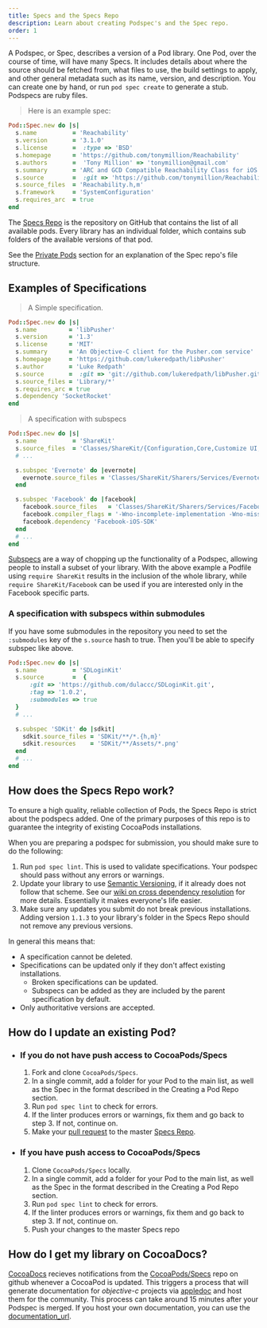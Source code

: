 ```yaml
---
title: Specs and the Specs Repo
description: Learn about creating Podspec's and the Spec repo.
order: 1
---
```


A Podspec, or Spec, describes a version of a Pod library. One Pod, over the course of time, will have many Specs. It includes details about where the source should be fetched from, what files to use, the build settings to apply, and other general metadata such as its name, version, and description. You can create one by hand, or run `pod spec create` to generate a stub. Podspecs are ruby files.

> Here is an example spec:

```ruby
Pod::Spec.new do |s|
  s.name          = 'Reachability'
  s.version       = '3.1.0'
  s.license       =  :type => 'BSD' 
  s.homepage      = 'https://github.com/tonymillion/Reachability'
  s.authors       =  'Tony Million' => 'tonymillion@gmail.com' 
  s.summary       = 'ARC and GCD Compatible Reachability Class for iOS and OS X.'
  s.source        =  :git => 'https://github.com/tonymillion/Reachability.git', :tag => 'v3.1.0' 
  s.source_files  = 'Reachability.h,m'
  s.framework     = 'SystemConfiguration'
  s.requires_arc  = true
end
```

The [Specs Repo](https://github.com/CocoaPods/Specs) is the repository on GitHub that contains the list of all available pods. Every library has an individual folder, which contains sub folders of the available versions of that pod.  

See the [Private Pods](making/private-cocoapods.html) section for an explanation of the Spec repo's file structure.

## Examples of Specifications

> A Simple specification.

```ruby
Pod::Spec.new do |s|
  s.name         = 'libPusher'
  s.version      = '1.3'
  s.license      = 'MIT'
  s.summary      = 'An Objective-C client for the Pusher.com service'
  s.homepage     = 'https://github.com/lukeredpath/libPusher'
  s.author       = 'Luke Redpath'
  s.source       =  :git => 'git://github.com/lukeredpath/libPusher.git', :tag => 'v1.3'
  s.source_files = 'Library/*'
  s.requires_arc = true
  s.dependency 'SocketRocket'
end
```

> A specification with subspecs

```ruby
Pod::Spec.new do |s|
  s.name          = 'ShareKit'
  s.source_files  = 'Classes/ShareKit/{Configuration,Core,Customize UI,UI}/**/*.{h,m,c}'
  # ...

  s.subspec 'Evernote' do |evernote|
    evernote.source_files = 'Classes/ShareKit/Sharers/Services/Evernote/**/*.{h,m}'
  end

  s.subspec 'Facebook' do |facebook|
    facebook.source_files   = 'Classes/ShareKit/Sharers/Services/Facebook/**/*.{h,m}'
    facebook.compiler_flags = '-Wno-incomplete-implementation -Wno-missing-prototypes'
    facebook.dependency 'Facebook-iOS-SDK'
  end
  # ...
end
```

[Subspecs](specification.html#subspec) are a way of chopping up the functionality of a Podspec, allowing people to install a subset of your library. With the above example a Podfile using `require ShareKit` results in the inclusion of the whole library, while `require ShareKit/Facebook` can be used if you are interested only in the Facebook specific parts.

### A specification with subspecs within submodules

If you have some submodules in the repository you need to set the `:submodules` key of the `s.source` hash to true.
Then you'll be able to specify subspec like above.

```ruby
Pod::Spec.new do |s|
  s.name          = 'SDLoginKit'
  s.source        =  { 
      :git => 'https://github.com/dulaccc/SDLoginKit.git',
      :tag => '1.0.2', 
      :submodules => true 
  }
  # ...

  s.subspec 'SDKit' do |sdkit|
    sdkit.source_files = 'SDKit/**/*.{h,m}'
    sdkit.resources    = 'SDKit/**/Assets/*.png'
  end
  # ...
end
```

## How does the Specs Repo work?

To ensure a high quality, reliable collection of Pods, the Specs Repo is
strict about the podspecs added. One of the primary purposes of this repo is to guarantee the integrity of existing
CocoaPods installations.

When you are preparing a podspec for submission, you should make sure to do the following:

1. Run `pod spec lint`. This is used to validate specifications. Your podspec should pass without any errors or warnings.
2. Update your library to use [Semantic Versioning](http://semver.org/), if it already does not follow that scheme. See our [wiki on cross dependency resolution](https://github.com/CocoaPods/Specs/wiki/Cross-dependencies-resolution-example) for more details. Essentially it makes everyone's life easier.
3. Make sure any updates you submit do not break previous installations. Adding version `1.1.3` to your library's folder in the Specs Repo should not remove any previous versions.

In general this means that:

- A specification cannot be deleted.
- Specifications can be updated only if they don't affect existing installations.
  - Broken specifications can be updated.
  - Subspecs can be added as they are included by the parent specification by default.
- Only authoritative versions are accepted.

## How do I update an existing Pod?

* ### If you do not have push access to CocoaPods/Specs
  1. Fork and clone `CocoaPods/Specs`.
  2. In a single commit, add a folder for your Pod to the main list, as well as the Spec in the format described in the Creating a Pod Repo section.
  3. Run `pod spec lint` to check for errors.
  4. If the linter produces errors or warnings, fix them and go back to step 3. If not, continue on.
  5. Make your [pull request](https://help.github.com/articles/using-pull-requests) to the master [Specs Repo](https://github.com/CocoaPods/Specs).

* ### If you have push access to CocoaPods/Specs
  1. Clone `CocoaPods/Specs` locally.
  2. In a single commit, add a folder for your Pod to the main list, as well as the Spec in the format described in the Creating a Pod Repo section.
  3. Run `pod spec lint` to check for errors.
  4. If the linter produces errors or warnings, fix them and go back to step 3. If not, continue on.
  5. Push your changes to the master Specs repo
  
## How do I get my library on CocoaDocs?

[CocoaDocs](http://cocoadocs.org) recieves notifications from the [CocoaPods/Specs](https://github.com/CocoaPods/Specs) repo on github whenever a CocoaPod is updated. This triggers a process that will generate documentation for _objective-c_ projects via [appledoc](http://gentlebytes.com/appledoc/) and host them for the community. This process can take around 15 minutes after your Podspec is merged. If you host your own documentation, you can use the [documentation_url](/syntax/podspec.html#documentation_url).
  